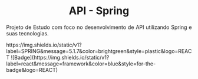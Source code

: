 <h1 align="center"> API - Spring </h1>
<p align="justify"> Projeto de Estudo com foco no desenvolvimento de API utilizando Spring e suas tecnologias. </p>
https://img.shields.io/static/v1?label=SPRING&message=5.1.7&color=brightgreen&style=plastic&logo=REACT
![Badge](https://img.shields.io/static/v1?label=react&message=framework&color=blue&style=for-the-badge&logo=REACT)
